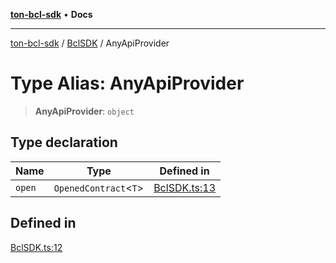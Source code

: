 [**ton-bcl-sdk**](../../README.md) • **Docs**

***

[ton-bcl-sdk](../../README.md) / [BclSDK](../README.md) / AnyApiProvider

# Type Alias: AnyApiProvider

> **AnyApiProvider**: `object`

## Type declaration

| Name | Type | Defined in |
| ------ | ------ | ------ |
| `open` | `OpenedContract`\<`T`\> | [BclSDK.ts:13](https://github.com/ton-fun-tech/ton-bcl-sdk/blob/fc0c4a576371f976e2ad8eb17107815a1dcdee28/src/BclSDK.ts#L13) |

## Defined in

[BclSDK.ts:12](https://github.com/ton-fun-tech/ton-bcl-sdk/blob/fc0c4a576371f976e2ad8eb17107815a1dcdee28/src/BclSDK.ts#L12)
